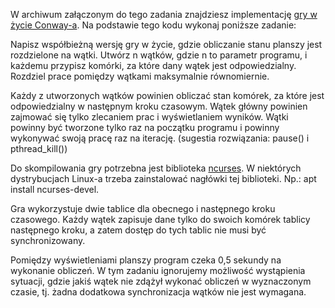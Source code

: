 W archiwum załączonym do tego zadania znajdziesz implementację [gry w życie Conway-a](https://en.wikipedia.org/wiki/Conway%27s_Game_of_Life). Na podstawie tego kodu wykonaj poniższe zadanie:

Napisz współbieżną wersję gry w życie, gdzie obliczanie stanu planszy jest rozdzielone na wątki. Utwórz n wątków, gdzie n to parametr programu, i każdemu przypisz komórki, za które dany wątek jest odpowiedzialny. Rozdziel prace pomiędzy wątkami maksymalnie równomiernie.

Każdy z utworzonych wątków powinien obliczać stan komórek, za które jest odpowiedzialny w następnym kroku czasowym. Wątek główny powinien zajmować się tylko zlecaniem prac i wyświetlaniem wyników. Wątki powinny być tworzone tylko raz na początku programu i powinny wykonywać swoją pracę raz na iterację. (sugestia rozwiązania: pause() i pthread_kill())

Do skompilowania gry potrzebna jest biblioteka [ncurses](https://invisible-island.net/ncurses/ncurses-intro.html). W niektórych dystrybucjach Linux-a trzeba zainstalować nagłówki tej biblioteki. Np.: apt install ncurses-devel.

Gra wykorzystuje dwie tablice dla obecnego i następnego kroku czasowego. Każdy wątek zapisuje dane tylko do swoich komórek tablicy następnego kroku, a zatem dostęp do tych tablic nie musi być synchronizowany. 

Pomiędzy wyświetleniami planszy program czeka 0,5 sekundy na wykonanie obliczeń. W tym zadaniu ignorujemy możliwość wystąpienia sytuacji, gdzie jakiś wątek nie zdążył wykonać obliczeń w wyznaczonym czasie, tj. żadna dodatkowa synchronizacja wątków nie jest wymagana.